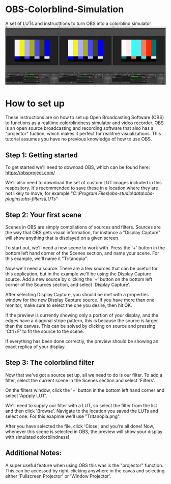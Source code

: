 # OBS-Colorblind-Simulation
A set of LUTs and instructtions to turn OBS into a colorblind simulator
![preview image of the 3 primary colorblind simulation modes working in OBS](https://github.com/Kelpow/OBS-Colorblind-Simulation/blob/main/readmepreview.png?raw=true)

# How to set up
These instructions are on how to set up Open Broadcasting Software (OBS) to functions as a realtime colorblindness simulator and video recorder. OBS is an open source broadcasting and recording software that also has a "projector" fuction, which makes it perfect for realitme visualizations. This tutorial assumes you have no previous knowledge of how to use OBS.

## Step 1: Getting started
To get started we'll need to downoad OBS, which can be found here: https://obsproject.com/ 

We'll also need to download the set of custom LUT images included in this respository. It's recommended to save these in a location where they are not likely to move, for example "*C:\Program Files\obs-studio\data\obs-plugins\obs-filters\LUTs*"


## Step 2: Your first scene
Scenes in OBS are simply compilations of sources and filters. Sources are the way that OBS gets visual information, for instance a "Display Capture" will show anything that is displayed on a given screen.

To start out, we'll need a new scene to work with. Press the '+' button in the bottom left hand corner of the Scenes section, and name your scene. For this example, we'll name it "Tritanopia".

Now we'll need a source. There are a few sources that can be usefull for this application, but in the example we'll be using the Display Capture source.
Add a new source by clicking the '+' button on the bottom left corner of the Sources section, and select 'Display Capture'.

After selecting Display Capture, you should be met with a properties window for the new Display Capture source. If you have more than one monitor, make sure to select the one you desire, then hit OK.

If the preview is currently showing only a portion of your display, and the edges have a diagonal stripe pattern, this is because the source is larger than the canvas. This can be solved by clicking on source and pressing 'Ctrl+F' to fit the source to the scene.

If everything has been done correctly, the preview should be showing an exact replica of your display.

## Step 3: The colorblind filter
Now that we've got a source set up, all we need to do is our filter. To add a filter, select the current scene in the Scenes section and select 'Filters'.

On the filters window, click the '+' button in the bottom left hand corner and select 'Appply LUT'.

We'll need to supply our filter with a LUT, so select the filter from the list and then click 'Browse'. Navigate to the location you saved the LUTs and select one. For this exapmle we'll use "Tritanopia.png". 

After you have selected the file, click 'Close', and you're all done! Now, whenever this scene is selected in OBS, the preview will show your display with simulated colorblindness!

## Additional Notes:
A super useful feature when using OBS this was is the "projector" function. This can be accessed by right-clicking anywhere in the cavas and selecting either 'Fullscreen Projector' or 'Window Projector'.

